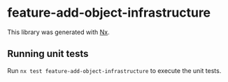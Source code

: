 # feature-add-object-infrastructure

This library was generated with [Nx](https://nx.dev).

## Running unit tests

Run `nx test feature-add-object-infrastructure` to execute the unit tests.
